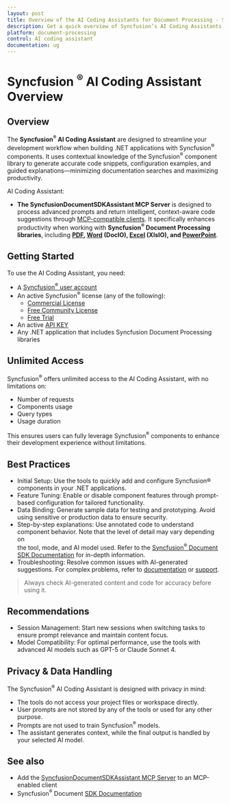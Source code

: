 ```yaml
---
layout: post
title: Overview of the AI Coding Assistants for Document Processing - Syncfusion
description: Get a quick overview of Syncfusion’s AI Coding Assistants that simplify document processing and deliver query results efficiently
platform: document-processing
control: AI coding assistant
documentation: ug
---
```


# Syncfusion <sup>&reg;</sup> AI Coding Assistant Overview


## Overview  

The **Syncfusion<sup>&reg;</sup> AI Coding Assistant** are designed to streamline your development workflow when building .NET applications with Syncfusion<sup>&reg;</sup> components. It uses contextual knowledge of the Syncfusion<sup>&reg;</sup> component library to generate accurate code snippets, configuration examples, and guided explanations—minimizing documentation searches and maximizing productivity. 


AI Coding Assistant:

  * **The SyncfusionDocumentSDKAssistant MCP Server** is designed to process advanced prompts and return intelligent, context-aware        code suggestions through   [MCP-compatible clients](https://modelcontextprotocol.io/clients). It specifically enhances productivity when working with **Syncfusion<sup>&reg;</sup> Document Processing libraries**, including **[PDF](https://help.syncfusion.com/document-processing/pdf/overview), [Word](https://help.syncfusion.com/document-processing/word/overview) (DocIO), [Excel](https://help.syncfusion.com/document-processing/excel/overview) (XlsIO), and [PowerPoint](https://help.syncfusion.com/document-processing/powerpoint/overview)**. 


## Getting Started

To use the AI Coding Assistant, you need:

  *	A [Syncfusion<sup>&reg;</sup> user account](https://www.syncfusion.com/account)
  *	An active Syncfusion<sup>&reg;</sup> license (any of the following):
     * [Commercial License](https://www.syncfusion.com/sales/unlimitedlicense)
     * [Free Community License](https://www.syncfusion.com/products/communitylicense)
     * [Free Trial](https://www.syncfusion.com/account/manage-trials/start-trials)
  *	An active [API KEY](https://syncfusion.com/account/api-key)
  *	Any .NET application that includes Syncfusion Document Processing libraries

## Unlimited Access

Syncfusion<sup>&reg;</sup> offers unlimited access to the AI Coding Assistant, with no limitations on:

  * Number of requests
  *	Components usage
  *	Query types
  *	Usage duration
  
This ensures users can fully leverage Syncfusion<sup>&reg;</sup> components to enhance their development experience without limitations.

## Best Practices

  *	Initial Setup: Use the tools to quickly add and configure Syncfusion® components in your .NET applications.
  *	Feature Tuning: Enable or disable component features through prompt-based configuration for tailored functionality.
  *	Data Binding: Generate sample data for testing and prototyping. Avoid using sensitive or production data to ensure security.
  *	Step-by-step explanations: Use annotated code to understand component behavior. Note that the level of detail may vary depending on   
  the tool, mode, and AI model used. Refer to the [Syncfusion<sup>&reg;</sup> Document SDK Documentation](https://help.syncfusion.com/document-processing/introduction) for in-depth information.
  * Troubleshooting: Resolve common issues with AI-generated suggestions. For complex problems, refer to [documentation](https://help.syncfusion.com/document-processing/introduction) or [support](https://support.syncfusion.com/support/tickets/create).
  
  >Always check AI-generated content and code for accuracy before using it.

## Recommendations

  * Session Management: Start new sessions when switching tasks to ensure prompt relevance and maintain content focus.
  * Model Compatibility: For optimal performance, use the tools with advanced AI models such as GPT-5 or Claude Sonnet 4.

## Privacy & Data Handling

The Syncfusion<sup>&reg;</sup> AI Coding Assistant is designed with privacy in mind:

  *	The tools do not access your project files or workspace directly.
  *	User prompts are not stored by any of the tools or used for any other purpose.
  *	Prompts are not used to train Syncfusion<sup>&reg;</sup> models.
  *	The assistant generates context, while the final output is handled by your selected AI model.

## See also

  * Add the <a href="https://help.syncfusion.com/document-processing/ai-coding-assistants/mcp-server">SyncfusionDocumentSDKAssistant MCP Server</a>  to an MCP-enabled client
  *	Syncfusion<sup>&reg;</sup> Document [SDK Documentation](https://help.syncfusion.com/document-processing/introduction)





